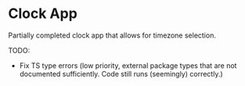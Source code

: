 # Clock App

Partially completed clock app that allows for timezone selection.

TODO:

- Fix TS type errors (low priority, external package types that are not documented sufficiently. Code still runs (seemingly) correctly.)
